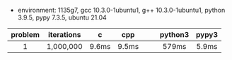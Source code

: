 * environment: 1135g7, gcc 10.3.0-1ubuntu1, g++ 10.3.0-1ubuntu1, python 3.9.5, pypy 7.3.5, ubuntu 21.04

| problem | iterations | c     | cpp   |       |       | python3 | pypy3  |
| :-----: | :--------: | :---: | :---: | :---: | :---: | :-----: | :----: |
| 1       | 1,000,000  | 9.6ms | 9.5ms |       |       | 579ms   | 5.9ms  |
